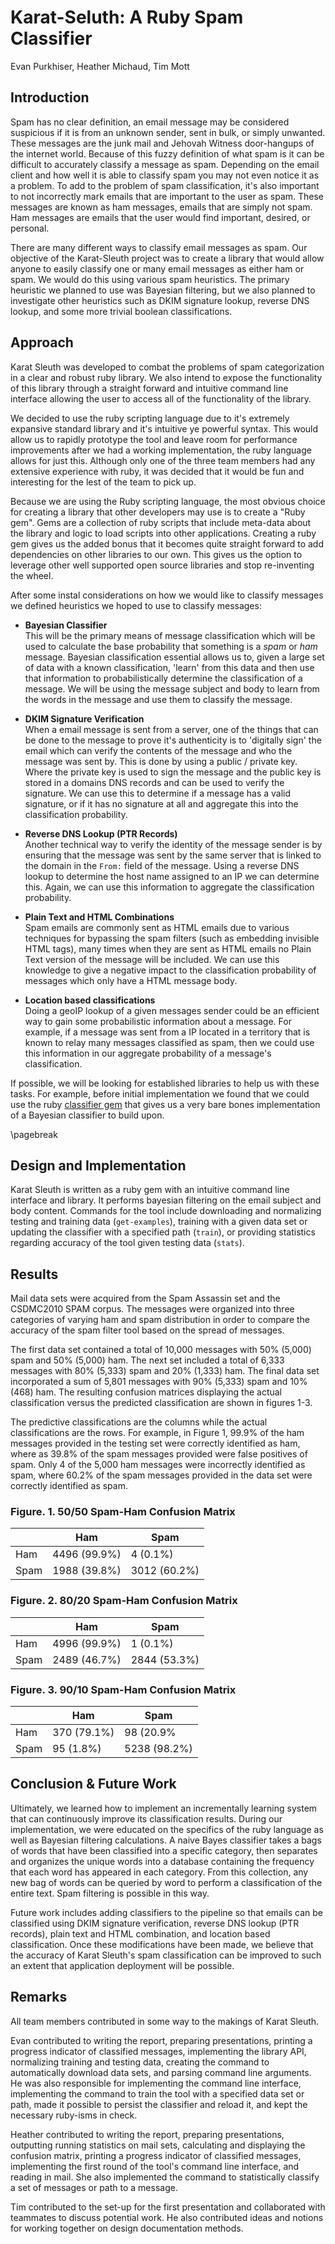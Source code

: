 # Karat-Seluth: A Ruby Spam Classifier

Evan Purkhiser, Heather Michaud, Tim Mott

<!-- Motivation and objects of the project -->
## Introduction

Spam has no clear definition, an email message may be considered suspicious if
it is from an unknown sender, sent in bulk, or simply unwanted. These messages
are the junk mail and Jehovah Witness door-hangups of the internet world.
Because of this fuzzy definition of what spam is it can be difficult to
accurately classify a message as spam. Depending on the email client and how well
it is able to classify spam you may not even notice it as a problem. To add to
the problem of spam classification, it's also important to not incorrectly mark
emails that are important to the user as spam. These messages are known as ham
messages, emails that are simply not spam. Ham messages are emails that the user
would find important, desired, or personal.

There are many different ways to classify email messages as spam. Our objective
of the Karat-Sleuth project was to create a library that would allow anyone to
easily classify one or many email messages as either ham or spam. We would do
this using various spam heuristics. The primary heuristic we planned to use was
Bayesian filtering, but we also planned to investigate other heuristics such as
DKIM signature lookup, reverse DNS lookup, and some more trivial boolean
classifications.

<!-- Basic idea of methods or structures proposed to develop the project -->
## Approach

Karat Sleuth was developed to combat the problems of spam categorization in a
clear and robust ruby library. We also intend to expose the functionality of
this library through a straight forward and intuitive command line interface
allowing the user to access all of the functionality of the library.

We decided to use the ruby scripting language due to it's extremely expansive
standard library and it's intuitive ye powerful syntax. This would allow us to
rapidly prototype the tool and leave room for performance improvements after we
had a working implementation, the ruby language allows for just this. Although
only one of the three team members had any extensive experience with ruby, it
was decided that it would be fun and interesting for the lest of the team to
pick up.

Because we are using the Ruby scripting language, the most obvious choice for
creating a library that other developers may use is to create a "Ruby gem". Gems
are a collection of ruby scripts that include meta-data about the library and
logic to load scripts into other applications. Creating a ruby gem gives us the
added bonus that it becomes quite straight forward to add dependencies on other
libraries to our own. This gives us the option to leverage other well supported
open source libraries and stop re-inventing the wheel.

After some instal considerations on how we would like to classify messages we
defined heuristics we hoped to use to classify messages:

 * **Bayesian Classifier**\
   This will be the primary means of message classification which will be used
   to calculate the base probability that something is a _spam_ or _ham_
   message. Bayesian classification essential allows us to, given a large set of
   data with a known classification, 'learn' from this data and then use that
   information to probabilistically determine the classification of a message.
   We will be using the message subject and body to learn from the words in the
   message and use them to classify the message.

 * **DKIM Signature Verification**\
   When a email message is sent from a server, one of the things that can be
   done to the message to prove it's authenticity is to 'digitally sign' the
   email which can verify the contents of the message and who the message was
   sent by. This is done by using a public / private key. Where the private key
   is used to sign the message and the public key is stored in a domains DNS
   records and can be used to verify the signature. We can use this to determine
   if a message has a valid signature, or if it has no signature at all and
   aggregate this into the classification probability.

 * **Reverse DNS Lookup (PTR Records)**\
   Another technical way to verify the identity of the message sender is by
   ensuring that the message was sent by the same server that is linked to the
   domain in the `From:` field of the message. Using a reverse DNS lookup to
   determine the host name assigned to an IP we can determine this. Again, we
   can use this information to aggregate the classification probability.

 * **Plain Text and HTML Combinations**\
   Spam emails are commonly sent as HTML emails due to various techniques for
   bypassing the spam filters (such as embedding invisible HTML tags), many
   times when they are sent as HTML emails no Plain Text version of the message
   will be included. We can use this knowledge to give a negative impact to the
   classification probability of messages which only have a HTML message body.

 * **Location based classifications**\
   Doing a geoIP lookup of a given messages sender could be an efficient way to
   gain some probabilistic information about a message. For example, if a
   message was sent from a IP located in a territory that is known to relay many
   messages classified as spam, then we could use this information in our
   aggregate probability of a message's classification.

If possible, we will be looking for established libraries to help us with these
tasks. For example, before initial implementation we found that we could use the
ruby [classifier gem](https://github.com/cardmagic/classifier) that gives us a
very bare bones implementation of a Bayesian classifier to build upon.

\pagebreak

<!-- What's been tried and implemented -->
## Design and Implementation

Karat Sleuth is written as a ruby gem with an intuitive command line interface
and library. It performs bayesian filtering on the email subject and body
content. Commands for the tool include downloading and normalizing testing and
training data (`get-examples`), training with a given data set or updating the
classifier with a specified path (`train`), or providing statistics regarding
accuracy of the tool given testing data (`stats`).

<!-- What's been accomplished -->
## Results

Mail data sets were acquired from the Spam Assassin set and the CSDMC2010 SPAM
corpus. The messages were organized into three categories of varying ham and
spam distribution in order to compare the accuracy of the spam filter tool
based on the spread of messages.

The first data set contained a total of 10,000 messages with 50% (5,000) spam
and 50% (5,000) ham.  The next set included a total of 6,333 messages with 80%
(5,333) spam and 20% (1,333) ham. The final data set incorporated a sum of
5,801 messages with 90% (5,333) spam and 10% (468) ham. The resulting confusion
matrices displaying the actual classification versus the predicted
classification are shown in figures 1-3.

The predictive classifications are the columns while the actual classifications
are the rows.  For example, in Figure 1, 99.9% of the ham messages provided in
the testing set were correctly identified as ham, where as 39.8% of the spam
messages provided were false positives of spam.  Only 4 of the 5,000 ham
messages were incorrectly identified as spam, where 60.2% of the spam messages
provided in the data set were correctly identified as spam.

### Figure. 1. 50/50 Spam-Ham Confusion Matrix

|      | Ham          | Spam         |
| ---- | ------------ | ------------ |
| Ham  | 4496 (99.9%) | 4 (0.1%)     |
| Spam | 1988 (39.8%) | 3012 (60.2%) |

### Figure. 2. 80/20 Spam-Ham Confusion Matrix

|      | Ham          | Spam         |
| ---- | ------------ | ------------ |
| Ham  | 4996 (99.9%) | 1 (0.1%)     |
| Spam | 2489 (46.7%) | 2844 (53.3%) |


### Figure. 3. 90/10 Spam-Ham Confusion Matrix

|      | Ham          | Spam         |
| ---- | ------------ | ------------ |
| Ham  | 370 (79.1%)  | 98 (20.9%    |
| Spam | 95 (1.8%)    | 5238 (98.2%) |

<!-- What's been learned and what's the next step -->
## Conclusion & Future Work

Ultimately, we learned how to implement an incrementally learning system that
can continuously improve its classification results. During our implementation,
we were educated on the specifics of the ruby language as well as Bayesian
filtering calculations. A naive Bayes classifier takes a bags of words that have
been classified into a specific category, then separates and organizes the
unique words into a database containing the frequency that each word has
appeared in each category. From this collection, any new bag of words can be
queried by word to perform a classification of the entire text. Spam filtering
is possible in this way.

Future work includes adding classifiers to the pipeline so that emails can be
classified using DKIM signature verification, reverse DNS lookup (PTR records),
plain text and HTML combination, and location based classification. Once these
modifications have been made, we believe that the accuracy of Karat Sleuth's
spam classification can be improved to such an extent that application
deployment will be possible.

<!-- Team members and their contribution to the project -->
## Remarks

All team members contributed in some way to the makings of Karat Sleuth.

Evan contributed to writing the report, preparing presentations, printing a
progress indicator of classified messages, implementing the library API,
normalizing training and testing data, creating the command to automatically
download data sets, and parsing command line arguments. He was also responsible
for implementing the command line interface, implementing the command to train
the tool with a specified data set or path, made it possible to persist the
classifier and reload it, and kept the necessary ruby-isms in check.

Heather contributed to writing the report, preparing presentations, outputting
running statistics on mail sets, calculating and displaying the confusion
matrix, printing a progress indicator of classified messages, implementing the
first round of the tool's command line interface, and reading in mail. She also
implemented the command to statistically classify a set of messages or path to a
message.

Tim contributed to the set-up for the first presentation and collaborated with
teammates to discuss potential work. He also contributed ideas and notions for
working together on design documentation methods.
